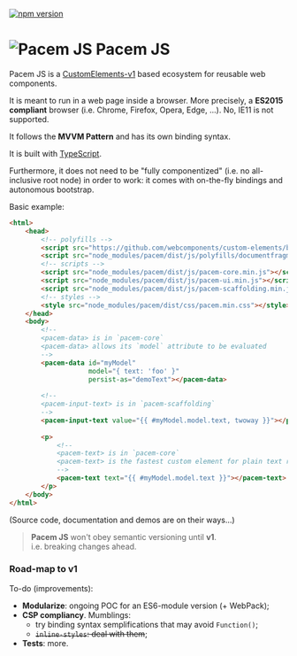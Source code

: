 ﻿[![npm version](https://badge.fury.io/js/pacem.svg)](https://www.npmjs.com/pacem)

![Pacem JS](https://pacem.azureedge.net/marketing/logojs.svg) Pacem JS
========

Pacem JS is a [CustomElements-v1](http://www.w3.org/TR/custom-elements/) based ecosystem for 
reusable web components.

It is meant to run in a web page inside a browser.
More precisely, a **ES2015 compliant** browser (i.e. Chrome, Firefox, Opera, Edge, ...). No, 
IE11 is not supported.

It follows the **MVVM Pattern** and has its own binding syntax. 

It is built with [TypeScript](http://www.typescriptlang.org).

Furthermore, it does not need to be "fully componentized" 
(i.e. no all-inclusive root node) in order to work:
it comes with on-the-fly bindings and autonomous bootstrap.

Basic example:
```html
<html>
    <head>
        <!-- polyfills -->
        <script src="https://github.com/webcomponents/custom-elements/blob/master/custom-elements.min.js"></script>
        <script src="node_modules/pacem/dist/js/polyfills/documentfragment.edge.js"></script>
        <!-- scripts -->
        <script src="node_modules/pacem/dist/js/pacem-core.min.js"></script>
        <script src="node_modules/pacem/dist/js/pacem-ui.min.js"></script>
        <script src="node_modules/pacem/dist/js/pacem-scaffolding.min.js"></script>
        <!-- styles -->
        <style src="node_modules/pacem/dist/css/pacem.min.css"></style>
    </head>
    <body>
        <!-- 
        <pacem-data> is in `pacem-core` 
        <pacem-data> allows its `model` attribute to be evaluated
        -->
        <pacem-data id="myModel" 
                    model="{ text: 'foo' }" 
                    persist-as="demoText"></pacem-data>
        
        <!-- 
        <pacem-input-text> is in `pacem-scaffolding` 
        -->
        <pacem-input-text value="{{ #myModel.model.text, twoway }}"></pacem-input-text>
        
        <p>
            <!-- 
            <pacem-text> is in `pacem-core` 
            <pacem-text> is the fastest custom element for plain text rendering
            -->
            <pacem-text text="{{ #myModel.model.text }}"></pacem-text>
        </p>
    </body>
</html>
```

(Source code, documentation and demos are on their ways...)


> **Pacem JS** won't obey semantic versioning until **v1**.  
> i.e. breaking changes ahead.

### Road-map to v1
To-do (improvements):

- **Modularize**: ongoing POC for an ES6-module version (+ WebPack);
- **CSP compliancy**. Mumblings:
  - try binding syntax semplifications that may avoid `Function()`;
  - ~~`inline-styles`: deal with them~~;
- **Tests**: more.